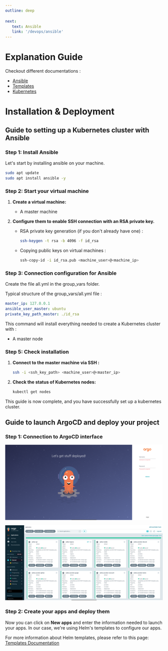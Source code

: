 ```yaml
---
outline: deep

next:
   text: Ansible
   link: '/devops/ansible'
---
```


# Explanation Guide

Checkout different documentations :
- [Ansible](./ansible/index.md)
- [Templates](./templates/index.md)
- [Kubernetes](./kubernetes/index.md)

# Installation & Deployment

## Guide to setting up a Kubernetes cluster with Ansible

### Step 1: Install Ansible
Let's start by installing ansible on your machine.


```bash
sudo apt update
sudo apt install ansible -y
```

### Step 2: Start your virtual machine

1. **Create a virtual machine:**
    - A master machine

2. **Configure them to enable SSH connection with an RSA private key.**
    - RSA private key generation (if you don't already have one) :

         ```bash
         ssh-keygen -t rsa -b 4096 -f id_rsa
         ```
    - Copying public keys on virtual machines :

         ```bash
         ssh-copy-id -i id_rsa.pub <machine_user>@<machine_ip>
         ```

### Step 3: Connection configuration for Ansible

Create the file all.yml in the group_vars folder.

Typical structure of the group_vars/all.yml file :

```yaml
master_ip: 127.0.0.1
ansible_user_master: ubuntu
private_key_path_master: ./id_rsa
```

This command will install everything needed to create a Kubernetes cluster with :

- A master node

### Step 5: Check installation

1. **Connect to the master machine via SSH :**

    ```bash
    ssh -i <ssh_key_path> <machine_user>@<master_ip>
    ```

2. **Check the status of Kubernetes nodes:**

    ```bash
    kubectl get nodes
    ```

This guide is now complete, and you have successfully set up a kubernetes cluster.

## Guide to launch ArgoCD and deploy your project

### Step 1: Connection to ArgoCD interface

![ArgoCD interface](./images/argocd.png)

![ArgoCD Main Page](./images/argocdMainPage.png)

### Step 2: Create your apps and deploy them 

Now you can click on **New apps** and enter the information needed to launch your apps.
In our case, we're using Helm's templates to configure our apps.

For more information about Helm templates, please refer to this page:  [Templates Documentation](./templates/index.md)